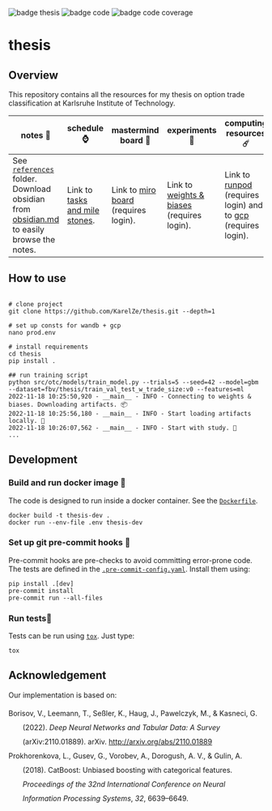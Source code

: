 ![badge thesis](https://github.com/KarelZe/thesis/actions/workflows/action_latex.yaml/badge.svg)
![badge code](https://github.com/KarelZe/thesis/actions/workflows/action_python.yaml/badge.svg)
![badge code coverage](https://img.shields.io/endpoint?url=https://gist.githubusercontent.com/KarelZe/e2578f2f3e6322d299f1cb2e294d6b0b/raw/covbadge.json)

# thesis

## Overview

This repository contains all the resources for my thesis on option trade classification at Karlsruhe Institute of Technology.

| notes 📜  |schedule ⌚   |mastermind board 🥷   |experiments 🧪   |computing resources ☄️   |document 🎓|
|---|---|---|---|---|---|
|See [`references`](https://github.com/KarelZe/thesis/tree/main/references) folder. Download obsidian from [obsidian.md](https://obsidian.md/) to easily browse the notes.   | Link to [tasks and mile stones](https://github.com/KarelZe/thesis/milestones?direction=asc&sort=due_date&state=open).  |Link to [miro board](https://miro.com/app/board/uXjVPPRCa6s=/) (requires login).   | Link to [weights & biases](https://wandb.ai/fbv/thesis) (requires login). |Link to [runpod](https://www.runpod.io/console/pods) (requires login) and to [gcp](https://console.cloud.google.com/welcome?project=flowing-mantis-239216) (requires login).|see [`releases`](https://github.com/KarelZe/thesis/releases/).|

## How to use

```shell

# clone project
git clone https://github.com/KarelZe/thesis.git --depth=1

# set up consts for wandb + gcp
nano prod.env

# install requirements
cd thesis
pip install .

## run training script
python src/otc/models/train_model.py --trials=5 --seed=42 --model=gbm --dataset=fbv/thesis/train_val_test_w_trade_size:v0 --features=ml
2022-11-18 10:25:50,920 - __main__ - INFO - Connecting to weights & biases. Downloading artifacts. 📦
2022-11-18 10:25:56,180 - __main__ - INFO - Start loading artifacts locally. 🐢
2022-11-18 10:26:07,562 - __main__ - INFO - Start with study. 🦄
...
```

## Development

### Build and run docker image 🐳
The code is designed to run inside a docker container. See the [`Dockerfile`](https://github.com/KarelZe/thesis/blob/main/Dockerfile).
```shell
docker build -t thesis-dev .
docker run --env-file .env thesis-dev
```

### Set up git pre-commit hooks 🐙
Pre-commit hooks are pre-checks to avoid committing error-prone code. The tests are defined in the [`.pre-commit-config.yaml`](https://github.com/KarelZe/thesis/blob/main/.pre-commit-config.yaml). Install them using:
```shell
pip install .[dev]
pre-commit install
pre-commit run --all-files
```
### Run tests🧯
Tests can be run using [`tox`](https://tox.wiki/en/latest/). Just type:
```shell
tox
```
## Acknowledgement
Our implementation is based on:

<div class="csl-bib-body" style="line-height: 2; margin-left: 2em; text-indent:-2em;">
  <div class="csl-entry">Borisov, V., Leemann, T., Seßler, K., Haug, J., Pawelczyk, M., &amp; Kasneci, G. (2022). <i>Deep Neural Networks and Tabular Data: A Survey</i> (arXiv:2110.01889). arXiv. <a href="http://arxiv.org/abs/2110.01889">http://arxiv.org/abs/2110.01889</a></div>
  <span class="Z3988" title="url_ver=Z39.88-2004&amp;ctx_ver=Z39.88-2004&amp;rfr_id=info%3Asid%2Fzotero.org%3A2&amp;rft_val_fmt=info%3Aofi%2Ffmt%3Akev%3Amtx%3Adc&amp;rft.type=preprint&amp;rft.title=Deep%20Neural%20Networks%20and%20Tabular%20Data%3A%20A%20Survey&amp;rft.identifier=http%3A%2F%2Farxiv.org%2Fabs%2F2110.01889&amp;rft.aufirst=Vadim&amp;rft.aulast=Borisov&amp;rft.au=Vadim%20Borisov&amp;rft.au=Tobias%20Leemann&amp;rft.au=Kathrin%20Se%C3%9Fler&amp;rft.au=Johannes%20Haug&amp;rft.au=Martin%20Pawelczyk&amp;rft.au=Gjergji%20Kasneci&amp;rft.date=2022"></span>
</div>
<div class="csl-bib-body" style="line-height: 2; margin-left: 2em; text-indent:-2em;">
  <div class="csl-entry">Prokhorenkova, L., Gusev, G., Vorobev, A., Dorogush, A. V., &amp; Gulin, A. (2018). CatBoost: Unbiased boosting with categorical features. <i>Proceedings of the 32nd International Conference on Neural Information Processing Systems</i>, <i>32</i>, 6639–6649.</div>
  <span class="Z3988" title="url_ver=Z39.88-2004&amp;ctx_ver=Z39.88-2004&amp;rfr_id=info%3Asid%2Fzotero.org%3A2&amp;rft_val_fmt=info%3Aofi%2Ffmt%3Akev%3Amtx%3Abook&amp;rft.genre=proceeding&amp;rft.atitle=CatBoost%3A%20unbiased%20boosting%20with%20categorical%20features&amp;rft.btitle=Proceedings%20of%20the%2032nd%20International%20Conference%20on%20Neural%20Information%20Processing%20Systems&amp;rft.place=Red%20Hook%2C%20NY&amp;rft.publisher=Curran%20Associates%20Inc.&amp;rft.series=NeurIPS%202018&amp;rft.aufirst=Liudmila&amp;rft.aulast=Prokhorenkova&amp;rft.au=Liudmila%20Prokhorenkova&amp;rft.au=Gleb%20Gusev&amp;rft.au=Aleksandr%20Vorobev&amp;rft.au=Anna%20Veronika%20Dorogush&amp;rft.au=Andrey%20Gulin&amp;rft.date=2018&amp;rft.pages=6639%E2%80%936649&amp;rft.spage=6639&amp;rft.epage=6649"></span>
</div>
